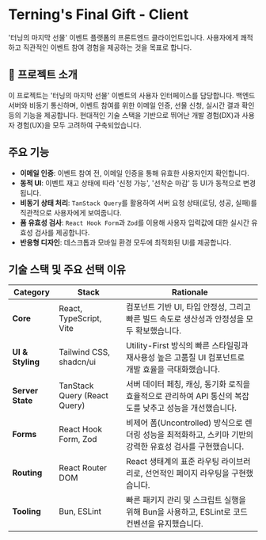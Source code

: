 
# Terning's Final Gift - Client

[](https://www.google.com/search?q=https://github.com/terning-farewell-thanks/terning-farewell-client/actions)
[](https://react.dev/)
[](https://www.typescriptlang.org/)
[](https://vitejs.dev/)

'터닝의 마지막 선물' 이벤트 플랫폼의 프론트엔드 클라이언트입니다. 사용자에게 쾌적하고 직관적인 이벤트 참여 경험을 제공하는 것을 목표로 합니다.

## 📖 프로젝트 소개

이 프로젝트는 '터닝의 마지막 선물' 이벤트의 사용자 인터페이스를 담당합니다. 백엔드 서버와 비동기 통신하며, 이벤트 참여를 위한 이메일 인증, 선물 신청, 실시간 결과 확인 등의 기능을 제공합니다. 현대적인 기술 스택을 기반으로 뛰어난 개발 경험(DX)과 사용자 경험(UX)을 모두 고려하여 구축되었습니다.

## 주요 기능

  * **이메일 인증**: 이벤트 참여 전, 이메일 인증을 통해 유효한 사용자인지 확인합니다.
  * **동적 UI**: 이벤트 재고 상태에 따라 '신청 가능', '선착순 마감' 등 UI가 동적으로 변경됩니다.
  * **비동기 상태 처리**: `TanStack Query`를 활용하여 서버 요청 상태(로딩, 성공, 실패)를 직관적으로 사용자에게 보여줍니다.
  * **폼 유효성 검사**: `React Hook Form`과 `Zod`를 이용해 사용자 입력값에 대한 실시간 유효성 검사를 제공합니다.
  * **반응형 디자인**: 데스크톱과 모바일 환경 모두에 최적화된 UI를 제공합니다.

## 기술 스택 및 주요 선택 이유

| Category | Stack | Rationale |
| --- | --- | --- |
| **Core** | React, TypeScript, Vite | 컴포넌트 기반 UI, 타입 안정성, 그리고 빠른 빌드 속도로 생산성과 안정성을 모두 확보했습니다. |
| **UI & Styling** | Tailwind CSS, shadcn/ui | Utility-First 방식의 빠른 스타일링과 재사용성 높은 고품질 UI 컴포넌트로 개발 효율을 극대화했습니다. |
| **Server State** | TanStack Query (React Query) | 서버 데이터 페칭, 캐싱, 동기화 로직을 효율적으로 관리하여 API 통신의 복잡도를 낮추고 성능을 개선했습니다. |
| **Forms** | React Hook Form, Zod | 비제어 폼(Uncontrolled) 방식으로 렌더링 성능을 최적화하고, 스키마 기반의 강력한 유효성 검사를 구현했습니다. |
| **Routing** | React Router DOM | React 생태계의 표준 라우팅 라이브러리로, 선언적인 페이지 라우팅을 구현했습니다. |
| **Tooling** | Bun, ESLint | 빠른 패키지 관리 및 스크립트 실행을 위해 Bun을 사용하고, ESLint로 코드 컨벤션을 유지했습니다. |
